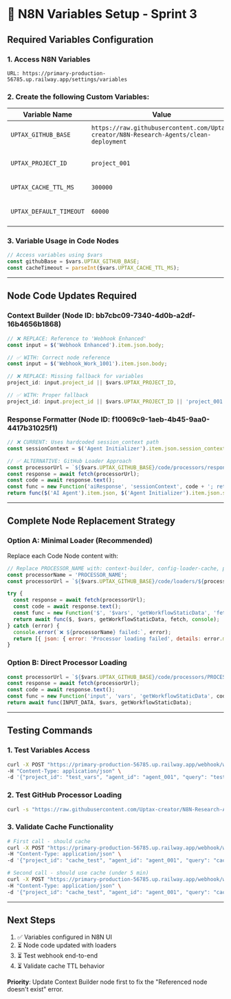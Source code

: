 # 🔧 N8N Variables Setup - Sprint 3

## **Required Variables Configuration**

### **1. Access N8N Variables**
```
URL: https://primary-production-56785.up.railway.app/settings/variables
```

### **2. Create the following Custom Variables:**

| Variable Name | Value | Description |
|---------------|--------|-------------|
| `UPTAX_GITHUB_BASE` | `https://raw.githubusercontent.com/Uptax-creator/N8N-Research-Agents/clean-deployment` | Base URL for GitHub processors |
| `UPTAX_PROJECT_ID` | `project_001` | Default project identifier |
| `UPTAX_CACHE_TTL_MS` | `300000` | Cache TTL (5 minutes) |
| `UPTAX_DEFAULT_TIMEOUT` | `60000` | Default request timeout |

### **3. Variable Usage in Code Nodes**
```javascript
// Access variables using $vars
const githubBase = $vars.UPTAX_GITHUB_BASE;
const cacheTimeout = parseInt($vars.UPTAX_CACHE_TTL_MS);
```

---

## **Node Code Updates Required**

### **Context Builder** (Node ID: bb7cbc09-7340-4d0b-a2df-16b4656b1868)
```javascript
// ❌ REPLACE: Reference to 'Webhook Enhanced'
const input = $('Webhook Enhanced').item.json.body;

// ✅ WITH: Correct node reference
const input = $('Webhook_Work_1001').item.json.body;

// ❌ REPLACE: Missing fallback for variables
project_id: input.project_id || $vars.UPTAX_PROJECT_ID,

// ✅ WITH: Proper fallback
project_id: input.project_id || $vars.UPTAX_PROJECT_ID || 'project_001',
```

### **Response Formatter** (Node ID: f10069c9-1aeb-4b45-9aa0-4417b31025f1)
```javascript
// ❌ CURRENT: Uses hardcoded session_context path
const sessionContext = $('Agent Initializer').item.json.session_context;

// ✅ ALTERNATIVE: GitHub Loader Approach
const processorUrl = `${$vars.UPTAX_GITHUB_BASE}/code/processors/response-formatter.js`;
const response = await fetch(processorUrl);
const code = await response.text();
const func = new Function('aiResponse', 'sessionContext', code + '; return execute(aiResponse, sessionContext);');
return func($('AI Agent').item.json, $('Agent Initializer').item.json.session_context);
```

---

## **Complete Node Replacement Strategy**

### **Option A: Minimal Loader (Recommended)**
Replace each Code Node content with:

```javascript
// Replace PROCESSOR_NAME with: context-builder, config-loader-cache, prompt-loader, agent-initializer, response-formatter
const processorName = 'PROCESSOR_NAME';
const processorUrl = `${$vars.UPTAX_GITHUB_BASE}/code/loaders/${processorName}-loader.js`;

try {
  const response = await fetch(processorUrl);
  const code = await response.text();
  const func = new Function('$', '$vars', 'getWorkflowStaticData', 'fetch', 'console', code);
  return await func($, $vars, getWorkflowStaticData, fetch, console);
} catch (error) {
  console.error(`❌ ${processorName} failed:`, error);
  return [{ json: { error: 'Processor loading failed', details: error.message } }];
}
```

### **Option B: Direct Processor Loading**
```javascript
const processorUrl = `${$vars.UPTAX_GITHUB_BASE}/code/processors/PROCESSOR_NAME.js`;
const response = await fetch(processorUrl);
const code = await response.text();
const func = new Function('input', 'vars', 'getWorkflowStaticData', code + '; return execute(input, vars, getWorkflowStaticData);');
return await func(INPUT_DATA, $vars, getWorkflowStaticData);
```

---

## **Testing Commands**

### **1. Test Variables Access**
```bash
curl -X POST "https://primary-production-56785.up.railway.app/webhook/work-1001" \
-H "Content-Type: application/json" \
-d '{"project_id": "test_vars", "agent_id": "agent_001", "query": "test variables"}'
```

### **2. Test GitHub Processor Loading**
```bash
curl -s "https://raw.githubusercontent.com/Uptax-creator/N8N-Research-Agents/clean-deployment/code/processors/context-builder.js" | head -5
```

### **3. Validate Cache Functionality**
```bash
# First call - should cache
curl -X POST "https://primary-production-56785.up.railway.app/webhook/work-1001" \
-H "Content-Type: application/json" \
-d '{"project_id": "cache_test", "agent_id": "agent_001", "query": "cache test 1"}'

# Second call - should use cache (under 5 min)
curl -X POST "https://primary-production-56785.up.railway.app/webhook/work-1001" \
-H "Content-Type: application/json" \
-d '{"project_id": "cache_test", "agent_id": "agent_001", "query": "cache test 2"}'
```

---

## **Next Steps**

1. ✅ Variables configured in N8N UI
2. ⏳ Node code updated with loaders
3. ⏳ Test webhook end-to-end
4. ⏳ Validate cache TTL behavior

**Priority**: Update Context Builder node first to fix the "Referenced node doesn't exist" error.